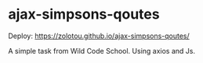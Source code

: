 # ajax-simpsons-qoutes

Deploy: https://zolotou.github.io/ajax-simpsons-qoutes/

A simple task from Wild Code School.
Using axios and Js.
